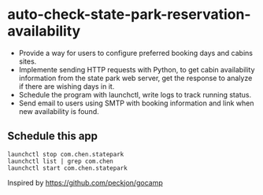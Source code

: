 # auto-check-state-park-reservation-availability
- Provide a way for users to configure preferred booking days and cabins sites.
- Implemente sending HTTP requests with Python, to get cabin availability information from the state park web server, get the response to analyze if there are wishing days in it.
- Schedule the program with launchctl, write logs to track running status.
- Send email to users using SMTP with booking information and link when new availability is found.


## Schedule this app
```
launchctl stop com.chen.statepark
launchctl list | grep com.chen
launchctl start com.chen.statepark
```

Inspired by https://github.com/peckjon/gocamp
